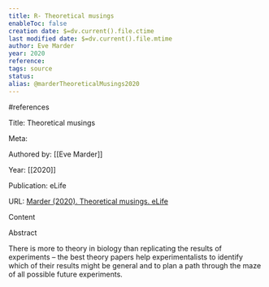 ```yaml
---
title: R- Theoretical musings
enableToc: false
creation date: $=dv.current().file.ctime
last modified date: $=dv.current().file.mtime
author: Eve Marder
year: 2020
reference: 
tags: source
status: 
alias: @marderTheoreticalMusings2020
---
```

  
#references

Title: Theoretical musings

Meta:

Authored by: [[Eve Marder]]

Year: [[2020]]

Publication: eLife

URL: [Marder (2020). Theoretical musings. eLife](https://doi.org/10.7554/eLife.60703)

Content

Abstract

There is more to theory in biology than replicating the results of experiments – the best theory papers help experimentalists to identify which of their results might be general and to plan a path through the maze of all possible future experiments.